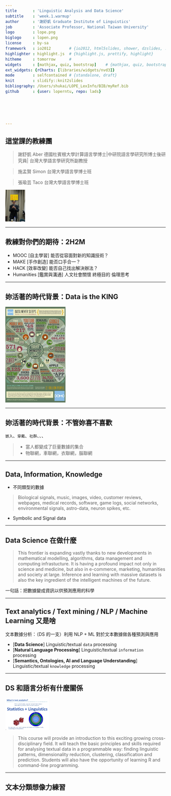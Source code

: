 ```yaml
---
title       : 'Linguistic Analysis and Data Science'
subtitle    : 'week.1.warmup'
author      : '謝舒凱 Graduate Institute of Linguistics'
job         : 'Associate Professor, National Taiwan University'
logo        : lope.png
biglogo     : lopen.png
license     : by-sa
framework   : io2012        # {io2012, html5slides, shower, dzslides, ...}
highlighter : highlight.js  # {highlight.js, prettify, highlight}
hitheme     : tomorrow      # 
widgets     : [mathjax, quiz, bootstrap]    # {mathjax, quiz, bootstrap}
ext_widgets: {rCharts: [libraries/widgets/nvd3]}
mode        : selfcontained # {standalone, draft}
knit        : slidify::knit2slides
bibliography: /Users/shukai/LOPE_LexInfo/BIB/myRef.bib
github      : {user: loperntu, repo: lads}





--- 
```

## 這堂課的教練團

> 謝舒凱 Aber 德國杜賓根大學計算語言學博士|中研院語言學研究所博士後研究員|
台灣大學語言學研究所副教授

> 施孟賢 Simon 台灣大學語言學博士班

> 張瑜芸 Taco 台灣大學語言學博士班


<img src = './assets/img/shukai.png' height="100px"></img>




---
## 教練對你們的期待：2H2M

- MOOC [自主學習] 能否從容面對新的知識技術？
- MAKE [手作創造] 能否口手合一？
- HACK [效率改變] 能否自己找出解決辦法？
- Humanities [鑑賞與溝通] 人文社會關懷 終極目的 倫理思考


--- 
## 妳活著的時代背景：Data is the KING


<img src = './assets/img/bigdata.jpeg' height="300px"></img>


---
## 妳活著的時代背景：不管妳喜不喜歡

`嵌入`、`穿戴`、`社群`、、、
> - 當人都變成了巨量數據的集合
> - 物聯網，車聯網，衣聯網，腦聯網




---
## Data, Information, Knowledge 

- 不同類型的數據 

> Biological signals, music, images, video, customer reviews, webpages, medical records, software, game logs, social networks, environmental signals, astro-data, neuron spikes, etc.

- Symbolic and Signal data
 

---
## Data Science 在做什麼

> This frontier is expanding vastly thanks to new developments in mathematical modelling, algorithms, data management and computing infrastucture. It is having a profound impact not only in science and medicine, but also in e-commerce, marketing, humanities and society at large. Inference and learning with massive datasets is also the key ingredient of the intelligent machines of the future.

一句話：把數據變成資訊以供預測應用的科學

---
## Text analytics / Text mining / NLP / Machine Learning 又是啥

文本數據分析：（DS 的一支）利用 NLP + ML 對於文本數據做各種預測與應用

- [**Data Science**] Linguistic/textual `data` processing
- [**Natural Language Processing**] Linguistic/textual `information` processing
- [**Semantics, Ontologies, AI and Language Understanding**] Linguistic/textual `knowledge` processing




---
## DS 和語言分析有什麼關係

<img src = './assets/img/textanalytics.png' height="100px"></img>


> This course will provide an introduction to this exciting growing cross-disciplinary field. It will teach the basic principles and skills required for analysing textual data in a programmable way: finding linguistic patterns, dimensionality reduction, clustering, classification and prediction. Students will also have the opportunity of learning R and command-line programming.






---
## 文本分類想像力練習






